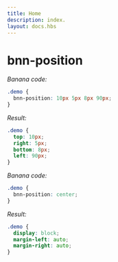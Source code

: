 ```yaml
---
title: Home
description: index.
layout: docs.hbs
---
```


# bnn-position

*Banana code:*
```css
.demo {
  bnn-position: 10px 5px 8px 90px;
}
```

*Result:*
```css
.demo {
  top: 10px;
  right: 5px;
  bottom: 8px;
  left: 90px;
}
```

*Banana code:*
```css
.demo {
  bnn-position: center;
}
```

*Result:*
```css
.demo {
  display: block;
  margin-left: auto;
  margin-right: auto;
}
```
